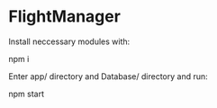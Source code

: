 # FlightManager
Install neccessary modules with:

npm i

Enter app/ directory and Database/ directory and run:

npm start
